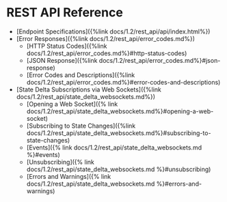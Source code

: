 <!--
  Licensed under Creative Commons Attribution 4.0 International License
  https://creativecommons.org/licenses/by/4.0/
-->

# REST API Reference

- [Endpoint Specifications]({%link docs/1.2/rest_api/api/index.html%})
- [Error Responses]({%link docs/1.2/rest_api/error_codes.md%})
    - [HTTP Status Codes]({%link docs/1.2/rest_api/error_codes.md%}#http-status-codes)
    - [JSON Response]({%link docs/1.2/rest_api/error_codes.md%}#json-response)
    - [Error Codes and Descriptions]({%link docs/1.2/rest_api/error_codes.md%}#error-codes-and-descriptions)
- [State Delta Subscriptions via Web Sockets]({%link docs/1.2/rest_api/state_delta_websockets.md%})
    - [Opening a Web Socket]({% link docs/1.2/rest_api/state_delta_websockets.md%}#opening-a-web-socket)
    - [Subscribing to State Changes]({%link docs/1.2/rest_api/state_delta_websockets.md%}#subscribing-to-state-changes)
    - [Events]({% link docs/1.2/rest_api/state_delta_websockets.md %}#events)
    - [Unsubscribing]({% link docs/1.2/rest_api/state_delta_websockets.md %}#unsubscribing)
    - [Errors and Warnings]({% link docs/1.2/rest_api/state_delta_websockets.md %}#errors-and-warnings)
